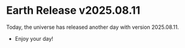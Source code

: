 # Earth Release v2025.08.11
Today, the universe has released another day with version 2025.08.11.
- Enjoy your day!
